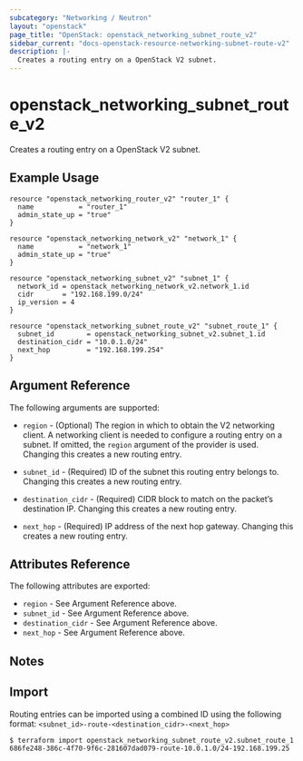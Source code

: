 ```yaml
---
subcategory: "Networking / Neutron"
layout: "openstack"
page_title: "OpenStack: openstack_networking_subnet_route_v2"
sidebar_current: "docs-openstack-resource-networking-subnet-route-v2"
description: |-
  Creates a routing entry on a OpenStack V2 subnet.
---
```


# openstack\_networking\_subnet\_route\_v2

Creates a routing entry on a OpenStack V2 subnet.

## Example Usage

```hcl
resource "openstack_networking_router_v2" "router_1" {
  name           = "router_1"
  admin_state_up = "true"
}

resource "openstack_networking_network_v2" "network_1" {
  name           = "network_1"
  admin_state_up = "true"
}

resource "openstack_networking_subnet_v2" "subnet_1" {
  network_id = openstack_networking_network_v2.network_1.id
  cidr       = "192.168.199.0/24"
  ip_version = 4
}

resource "openstack_networking_subnet_route_v2" "subnet_route_1" {
  subnet_id        = openstack_networking_subnet_v2.subnet_1.id
  destination_cidr = "10.0.1.0/24"
  next_hop         = "192.168.199.254"
}
```

## Argument Reference

The following arguments are supported:

* `region` - (Optional) The region in which to obtain the V2 networking client.
    A networking client is needed to configure a routing entry on a subnet. If omitted, the
    `region` argument of the provider is used. Changing this creates a new
    routing entry.

* `subnet_id` - (Required) ID of the subnet this routing entry belongs to. Changing
    this creates a new routing entry.

* `destination_cidr` - (Required) CIDR block to match on the packet’s destination IP. Changing
    this creates a new routing entry.

* `next_hop` - (Required) IP address of the next hop gateway.  Changing
    this creates a new routing entry.

## Attributes Reference

The following attributes are exported:

* `region` - See Argument Reference above.
* `subnet_id` - See Argument Reference above.
* `destination_cidr` - See Argument Reference above.
* `next_hop` - See Argument Reference above.

## Notes

## Import

Routing entries can be imported using a combined ID using the following format: ``<subnet_id>-route-<destination_cidr>-<next_hop>``

```
$ terraform import openstack_networking_subnet_route_v2.subnet_route_1 686fe248-386c-4f70-9f6c-281607dad079-route-10.0.1.0/24-192.168.199.25
```
